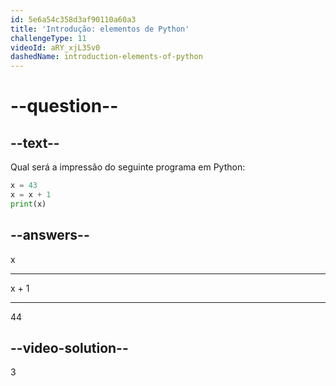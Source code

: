 ```yaml
---
id: 5e6a54c358d3af90110a60a3
title: 'Introdução: elementos de Python'
challengeType: 11
videoId: aRY_xjL35v0
dashedName: introduction-elements-of-python
---
```


# --question--

## --text--

Qual será a impressão do seguinte programa em Python:

```python
x = 43
x = x + 1
print(x)
```

## --answers--

x

---

x + 1

---

44

## --video-solution--

3

